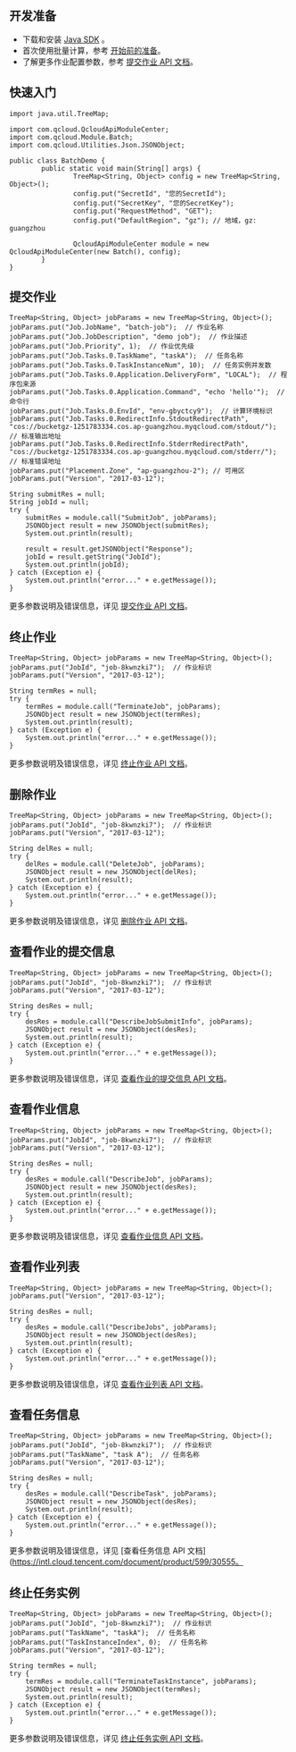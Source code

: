 ## 开发准备
- 下载和安装 [Java SDK](https://intl.cloud.tencent.com/document/product/494/7244) 。
- 首次使用批量计算，参考 [开始前的准备](https://intl.cloud.tencent.com/document/product/599/10807)。
- 了解更多作业配置参数，参考 [提交作业 API 文档](https://intl.cloud.tencent.com/document/product/599/30549)。

## 快速入门

```
import java.util.TreeMap;

import com.qcloud.QcloudApiModuleCenter;
import com.qcloud.Module.Batch;
import com.qcloud.Utilities.Json.JSONObject;

public class BatchDemo {
        public static void main(String[] args) {
                TreeMap<String, Object> config = new TreeMap<String, Object>();
                config.put("SecretId", "您的SecretId");
                config.put("SecretKey", "您的SecretKey");
                config.put("RequestMethod", "GET");
                config.put("DefaultRegion", "gz"); // 地域，gz: guangzhou

                QcloudApiModuleCenter module = new QcloudApiModuleCenter(new Batch(), config);
        }
}
```

## 提交作业

```
TreeMap<String, Object> jobParams = new TreeMap<String, Object>();            
jobParams.put("Job.JobName", "batch-job");  // 作业名称
jobParams.put("Job.JobDescription", "demo job");  // 作业描述
jobParams.put("Job.Priority", 1);  // 作业优先级
jobParams.put("Job.Tasks.0.TaskName", "taskA");  // 任务名称
jobParams.put("Job.Tasks.0.TaskInstanceNum", 10);  // 任务实例并发数
jobParams.put("Job.Tasks.0.Application.DeliveryForm", "LOCAL");  // 程序包来源
jobParams.put("Job.Tasks.0.Application.Command", "echo 'hello'");  // 命令行
jobParams.put("Job.Tasks.0.EnvId", "env-gbyctcy9");  // 计算环境标识
jobParams.put("Job.Tasks.0.RedirectInfo.StdoutRedirectPath", "cos://bucketgz-1251783334.cos.ap-guangzhou.myqcloud.com/stdout/");  // 标准输出地址
jobParams.put("Job.Tasks.0.RedirectInfo.StderrRedirectPath", "cos://bucketgz-1251783334.cos.ap-guangzhou.myqcloud.com/stderr/");  // 标准错误地址
jobParams.put("Placement.Zone", "ap-guangzhou-2"); // 可用区
jobParams.put("Version", "2017-03-12");
 
String submitRes = null;
String jobId = null;
try {
    submitRes = module.call("SubmitJob", jobParams);
    JSONObject result = new JSONObject(submitRes);
    System.out.println(result);

    result = result.getJSONObject("Response");
    jobId = result.getString("JobId");
    System.out.println(jobId);
} catch (Exception e) {
    System.out.println("error..." + e.getMessage());
}
```
更多参数说明及错误信息，详见 [提交作业 API 文档](https://intl.cloud.tencent.com/document/product/599/30549)。

## 终止作业

```
TreeMap<String, Object> jobParams = new TreeMap<String, Object>();
jobParams.put("JobId", "job-8kwnzki7");  // 作业标识
jobParams.put("Version", "2017-03-12");

String termRes = null;
try {
    termRes = module.call("TerminateJob", jobParams);
    JSONObject result = new JSONObject(termRes);
    System.out.println(result);
} catch (Exception e) {
    System.out.println("error..." + e.getMessage());
}
```
更多参数说明及错误信息，详见 [终止作业 API 文档](https://intl.cloud.tencent.com/document/product/599/30547)。

## 删除作业

```
TreeMap<String, Object> jobParams = new TreeMap<String, Object>();
jobParams.put("JobId", "job-8kwnzki7");  // 作业标识
jobParams.put("Version", "2017-03-12");

String delRes = null;
try {
    delRes = module.call("DeleteJob", jobParams);
    JSONObject result = new JSONObject(delRes);
    System.out.println(result);
} catch (Exception e) {
    System.out.println("error..." + e.getMessage());
}
```
更多参数说明及错误信息，详见 [删除作业 API 文档](https://intl.cloud.tencent.com/document/product/599/30563)。

## 查看作业的提交信息

```
TreeMap<String, Object> jobParams = new TreeMap<String, Object>();
jobParams.put("JobId", "job-8kwnzki7");  // 作业标识
jobParams.put("Version", "2017-03-12");

String desRes = null;
try {
    desRes = module.call("DescribeJobSubmitInfo", jobParams);
    JSONObject result = new JSONObject(desRes);
    System.out.println(result);
} catch (Exception e) {
    System.out.println("error..." + e.getMessage());
}
```
更多参数说明及错误信息，详见 [查看作业的提交信息 API 文档](https://intl.cloud.tencent.com/document/product/599/30559)。

## 查看作业信息

```
TreeMap<String, Object> jobParams = new TreeMap<String, Object>();
jobParams.put("JobId", "job-8kwnzki7");  // 作业标识
jobParams.put("Version", "2017-03-12");

String desRes = null;
try {
    desRes = module.call("DescribeJob", jobParams);
    JSONObject result = new JSONObject(desRes);
    System.out.println(result);
} catch (Exception e) {
    System.out.println("error..." + e.getMessage());
}
```
更多参数说明及错误信息，详见 [查看作业信息 API 文档](https://intl.cloud.tencent.com/document/product/599/30559)。

## 查看作业列表

```
TreeMap<String, Object> jobParams = new TreeMap<String, Object>();
jobParams.put("Version", "2017-03-12");

String desRes = null;
try {
    desRes = module.call("DescribeJobs", jobParams);
    JSONObject result = new JSONObject(desRes);
    System.out.println(result);
} catch (Exception e) {
    System.out.println("error..." + e.getMessage());
}
```
更多参数说明及错误信息，详见 [查看作业列表 API 文档](https://intl.cloud.tencent.com/document/product/599/30559)。

## 查看任务信息

```
TreeMap<String, Object> jobParams = new TreeMap<String, Object>();
jobParams.put("JobId", "job-8kwnzki7");  // 作业标识
jobParams.put("TaskName", "task A");  // 任务名称
jobParams.put("Version", "2017-03-12");

String desRes = null;
try {
    desRes = module.call("DescribeTask", jobParams);
    JSONObject result = new JSONObject(desRes);
    System.out.println(result);
} catch (Exception e) {
    System.out.println("error..." + e.getMessage());
}
```
更多参数说明及错误信息，详见 [查看任务信息 API 文档](https://intl.cloud.tencent.com/document/product/599/30555。

## 终止任务实例

```
TreeMap<String, Object> jobParams = new TreeMap<String, Object>();
jobParams.put("JobId", "job-8kwnzki7");  // 作业标识
jobParams.put("TaskName", "taskA");  // 任务名称
jobParams.put("TaskInstanceIndex", 0);  // 任务名称
jobParams.put("Version", "2017-03-12");

String termRes = null;
try {
    termRes = module.call("TerminateTaskInstance", jobParams);
    JSONObject result = new JSONObject(termRes);
    System.out.println(result);
} catch (Exception e) {
    System.out.println("error..." + e.getMessage());
}
```
更多参数说明及错误信息，详见 [终止任务实例 API 文档](https://intl.cloud.tencent.com/document/product/599/30489)。
